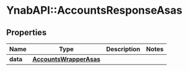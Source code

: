 # YnabAPI::AccountsResponseAsas

## Properties
Name | Type | Description | Notes
------------ | ------------- | ------------- | -------------
**data** | [**AccountsWrapperAsas**](AccountsWrapperAsas.md) |  | 


